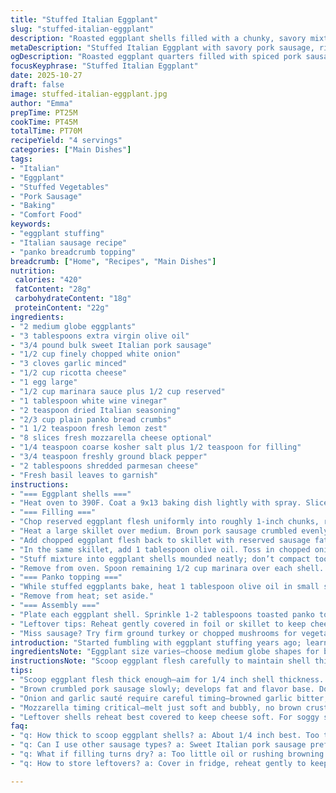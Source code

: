 ```yaml
---
title: "Stuffed Italian Eggplant"
slug: "stuffed-italian-eggplant"
description: "Roasted eggplant shells filled with a chunky, savory mixture of browned sausage, tender eggplant flesh, ricotta, and Italian herbs, topped with melty mozzarella and a crisp lemony panko crust. Adjusted seasonings with white wine vinegar for brightness and swapped bulk Italian sausage for sweet Italian pork sausage. Oven temps tweaked for slower caramelization. The filling built in layers—sausage fat for sauté, incremental oil additions, and onion-garlic sauté at just the right aroma point. Timing guided by sight and scent, not the clock. A textured, aromatic comfort dish to serve with fresh basil and parmesan garnish. Rustic, home-lab tested tweaks to avoid soggy shells, dry filling, and rubbery mozzarella traps."
metaDescription: "Stuffed Italian Eggplant with savory pork sausage, ricotta, melty mozzarella, and toasted lemony panko topping. Layered flavors with white wine vinegar tang, baked tender shells."
ogDescription: "Roasted eggplant quarters filled with spiced pork sausage and ricotta, topped with mozzarella and crisp lemon-panko. Rustic layers, toasted crunch, vibrant hints."
focusKeyphrase: "Stuffed Italian Eggplant"
date: 2025-10-27
draft: false
image: stuffed-italian-eggplant.jpg
author: "Emma"
prepTime: PT25M
cookTime: PT45M
totalTime: PT70M
recipeYield: "4 servings"
categories: ["Main Dishes"]
tags:
- "Italian"
- "Eggplant"
- "Stuffed Vegetables"
- "Pork Sausage"
- "Baking"
- "Comfort Food"
keywords:
- "eggplant stuffing"
- "Italian sausage recipe"
- "panko breadcrumb topping"
breadcrumb: ["Home", "Recipes", "Main Dishes"]
nutrition: 
 calories: "420"
 fatContent: "28g"
 carbohydrateContent: "18g"
 proteinContent: "22g"
ingredients:
- "2 medium globe eggplants"
- "3 tablespoons extra virgin olive oil"
- "3/4 pound bulk sweet Italian pork sausage"
- "1/2 cup finely chopped white onion"
- "3 cloves garlic minced"
- "1/2 cup ricotta cheese"
- "1 egg large"
- "1/2 cup marinara sauce plus 1/2 cup reserved"
- "1 tablespoon white wine vinegar"
- "2 teaspoon dried Italian seasoning"
- "2/3 cup plain panko bread crumbs"
- "1 1/2 teaspoon fresh lemon zest"
- "8 slices fresh mozzarella cheese optional"
- "1/4 teaspoon coarse kosher salt plus 1/2 teaspoon for filling"
- "3/4 teaspoon freshly ground black pepper"
- "2 tablespoons shredded parmesan cheese"
- "Fresh basil leaves to garnish"
instructions:
- "=== Eggplant shells ==="
- "Heat oven to 390F. Coat a 9x13 baking dish lightly with spray. Slice eggplants lengthwise into quarters. Use a sturdy metal spoon to scoop flesh in large chunks—don’t scrape to thin the shell, keep about 1/4 inch thick. Set flesh aside. Drizzle 2 tablespoons olive oil inside each shell; baste immediately with a pastry brush or spoon to avoid excess pooling since eggplant sucks oil fast. Add 1/4 tsp kosher salt and 1/4 tsp cracked black pepper inside shells. Flip shells skin side down; roast uncovered 14-16 minutes. You'll see slightly shriveled skin and softening. Flip upright and reduce oven to 345F. Set shells aside gently on baking tray."
- "=== Filling ==="
- "Chop reserved eggplant flesh uniformly into roughly 1-inch chunks, roughly equal size ensures even cooking. In a large bowl, whisk 1/2 cup marinara, ricotta, egg, 2 tsp Italian seasoning, 1/2 tsp kosher salt, 1/2 tsp pepper, and 1 tablespoon white wine vinegar. The vinegar adds a subtle tang you won’t guess but brightens the whole mix."
- "Heat a large skillet over medium. Brown pork sausage crumbled evenly until no pink remains, about 7-8 minutes. Use slotted spoon to remove sausage to paper towel to drain fat. Keep skillet hot; there's flavor in that fat."
- "Add chopped eggplant flesh back to skillet with reserved sausage fat; add 1 tablespoon more olive oil if pan feels dry or eggplant looks dull. Saute chunks 5 minutes stirring occasionally. Watch for translucency around edges to signal softening. Don’t rush. Use a slotted spoon to move softened eggplant to bowl with ricotta mix. Add drained sausage pieces."
- "In the same skillet, add 1 tablespoon olive oil. Toss in chopped onion, cook 2-3 minutes till fragrant, edges turning gold and translucent but not brown. Garlic follows next; mince finely, add 3 cloves minced, saute just 1 minute until aromatic and softened but raw garlic bitterness avoided. Scoop onion-garlic mix into filling bowl. Stir filling to combine evenly but gently, creating chunky, rustic texture."
- "Stuff mixture into eggplant shells mounded neatly; don’t compact too tightly or shells crack. Bake uncovered 19-21 minutes at 345F until edges bubble and filling firms slightly."
- "Remove from oven. Spoon remaining 1/2 cup marinara over each shell. Layer 2 mozzarella slices per shell, overlapping. Return to oven 5 minutes tops; watch cheese melt, bubble. Avoid browned or rubbery texture—remove when just melty and soft."
- "=== Panko topping ==="
- "While stuffed eggplants bake, heat 1 tablespoon olive oil in small skillet medium heat. Add 2/3 cup panko, 1 1/2 teaspoon lemon zest, 1/4 tsp kosher salt and 1/4 tsp cracked pepper. Stir frequently—every 45 seconds—to toast panko evenly until golden with a nutty aroma, 3-4 minutes. Burnt crumbs bitter here; keep attentive."
- "Remove from heat; set aside."
- "=== Assembly ==="
- "Plate each eggplant shell. Sprinkle 1-2 tablespoons toasted panko topping, then 2 tablespoons shredded parmesan cheese over top. Scatter fresh basil leaves to finish—tear large leaves for best aroma. Serve warm."
- "Leftover tips: Reheat gently covered in foil or skillet to keep cheese melty. If shells turn soggy in fridge, re-crisp under broiler few minutes but watch close."
- "Miss sausage? Try firm ground turkey or chopped mushrooms for vegetarian swap. Ricotta can be replaced with mascarpone or well-drained cottage cheese but adjust salt accordingly."
introduction: "Started fumbling with eggplant stuffing years ago; learned not to skimp on oil or timing. Eggplants soak up everything like sponges—dry filling is death. Brown sausage slowly, don’t rush; flavor bubbles up in caramelized bits. Saute onions just until fragrant, not mushy. Adding white wine vinegar to ricotta mixture cuts through richness—lifted it from flat to punchy. Oven temp matters; 400 feels hot, skin blistering but flesh stays firm—dropping to 345 lets everything meld without drying out. Watch mozzarella closely—melty, soft is the target, no rubber. Panko topping toasted just right adds that crunch contrast, lemon zest wakes it up—trust the senses, not timers."
ingredientsNote: "Eggplant size varies—choose medium globe shapes for balanced cooking. Use firm, dry eggplants to avoid watery filling. Oil is not optional; it softens shells and builds flavor. Sweet Italian pork sausage swaps well for bulk sausage, offering balanced spice without overwhelming salt. Ricotta can be swapped for mascarpone or drained cottage cheese for creamier or lighter textures; avoid watery cheeses to prevent soggy filling. White wine vinegar brightens filling subtly but try red balsamic for a deeper, sweeter twist. Fresh mozzarella slices optional but recommended for melty richness. Panko crumbs dry, so fresh zest and proper toasting vital for topping to remain crisp. Fresh basil optional but adds herbal punch—dried basil won’t do the same. Salt and pepper quantities flexible; start conservative, adjust to taste."
instructionsNote: "Scoop eggplant flesh carefully to maintain shell thickness; shells too thin mean collapse during baking. Basting immediately after oiling prevents excess pooling and greasy patches. Flip eggplants skin side down first to prevent drying flesh, then flip back—look for skin to wrinkle slightly and color deepening. Saute sausage carefully, breaking into chunks but not too small—texture counts. Use sausage fat to cook eggplant—flavor base and reduces additional oil needs. Watch eggplant chunks for translucency; raw eggplant will taste bitter and tough. Onion and garlic cooked until fragrant, not browned, strike a balance between raw and bitter burnt taste. Folding filling gently avoids mushiness but ensures an even mixture. Baking times are approximate; observe edges bubbling and filling firmness for readiness cues. Mozzarella melts quickly—remove at softness, not browning. Toast panko on medium, stirring frequently—burnt breadcrumbs ruin texture and taste. Final assembly with panko, parmesan, basil adds texture contrast, aromatic elements. Let stuffed eggplants rest a few minutes after baking; flavors meld better. Saves from dry filling or soggy shells to rely on sensory cues over clock alone."
tips:
- "Scoop eggplant flesh thick enough—aim for 1/4 inch shell thickness. Too thin means collapse, soggy shells later. Immediate basting after oiling prevents oil pooling and greasy spots. Flip skin side down first for roasting; drying skin helps shells keep shape. Timing based on skin shrivel and softness cues, not clock alone."
- "Brown crumbled pork sausage slowly; develops fat and flavor base. Don’t rush or overbreak meat. Remove sausage pieces to drain, keep skillet hot for eggplant chunks. Use reserved fat to sauté eggplant flesh with occasional oil top-ups if pan looks dry. Wait for edges to turn translucent, signal tender softened texture."
- "Onion and garlic sauté require careful timing—browned garlic bitter, raw garlic too sharp. Cook onion first till translucent, gold edges show then add garlic only 1 minute to soften aroma without bitterness. Fold gently into ricotta mix to keep chunky texture; avoid mushiness which kills rustic feel."
- "Mozzarella timing critical—melt just soft and bubbly, no brown crust. Watch closely last 5 minutes; cheese gets rubbery fast. Toast panko on medium heat with frequent stirring every 45 seconds; burnt crumbs bitter and ruin crunch. Lemon zest added to panko lifts aroma, don’t skip it or topping falls flat."
- "Leftover shells reheat best covered to keep cheese soft. For soggy shells from fridge, re-crisp under broiler but watch close to avoid burning. Sausage sub options are firm ground turkey or chopped mushrooms for vegetarian swap. Ricotta swap works with mascarpone or well-drained cottage cheese—adjust salt to avoid bland or salty filling."
faq:
- "q: How thick to scoop eggplant shells? a: About 1/4 inch best. Too thin, shells flop. Too thick means less filling space. Watch skin shrivel cues during roasting rather than timing. Helps shell hold shape during stuff and bake."
- "q: Can I use other sausage types? a: Sweet Italian pork sausage preferred, balances spice and salt. Pancetta or turkey sausage work but adjust salt. Mushrooms for vegetarian; keep texture chunky to avoid mushy filling."
- "q: What if filling turns dry? a: Too little oil or rushing browning is culprit. Use sausage fat for eggplant sauté. Monitor translucency edges, signals softness. Adding white wine vinegar brightens and lifts moisture without wetness."
- "q: How to store leftovers? a: Cover in fridge, reheat gently to keep cheese melty. If soggy shells after refrigeration, quick broil to crisp skin but watch closely to avoid burning. Can freeze but texture slightly changes; best eaten within few days."

---
```

